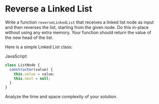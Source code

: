 # Reverse a Linked List

Write a function `reverseLinkedList` that receives a linked list node as input and then reverses the list, starting from the given node. Do this in-place without using any extra memory. Your function should return the
value of the new head of the list.

Here is a simple Linked List class:

JavaScript:

```js
class ListNode {
  constructor(value) {
    this.value = value;
    this.next = null;
  }
}
```

Analyze the time and space complexity of your solution.
